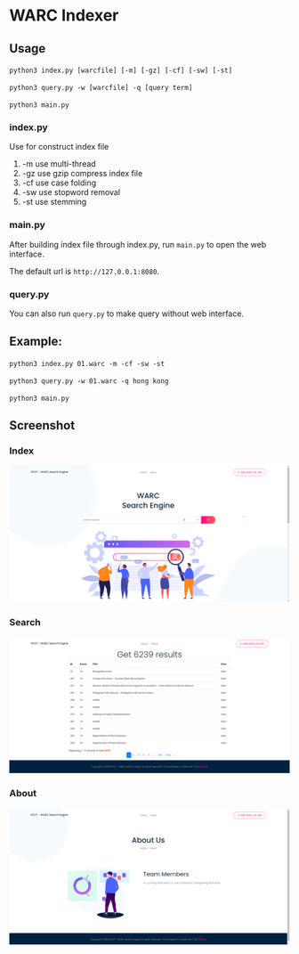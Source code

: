 WARC Indexer
============

## Usage
`python3 index.py [warcfile] [-m] [-gz] [-cf] [-sw] [-st]`

`python3 query.py -w [warcfile] -q [query term]`

`python3 main.py`

### index.py
Use for construct index file
1. -m use multi-thread
2. -gz use gzip compress index file
3. -cf use case folding
4. -sw use stopword removal
5. -st use stemming
### main.py
After building index file through index.py, run `main.py` to open the web interface.

The default url is `http://127.0.0.1:8080`.

### query.py
You can also run `query.py` to make query without web interface.

## Example:
`python3 index.py 01.warc -m -cf -sw -st`

`python3 query.py -w 01.warc -q hong kong`

`python3 main.py`

## Screenshot

### Index
![index](/screenshot/index.png)

### Search
![search](/screenshot/search.png)

### About
![about](/screenshot/about.png)